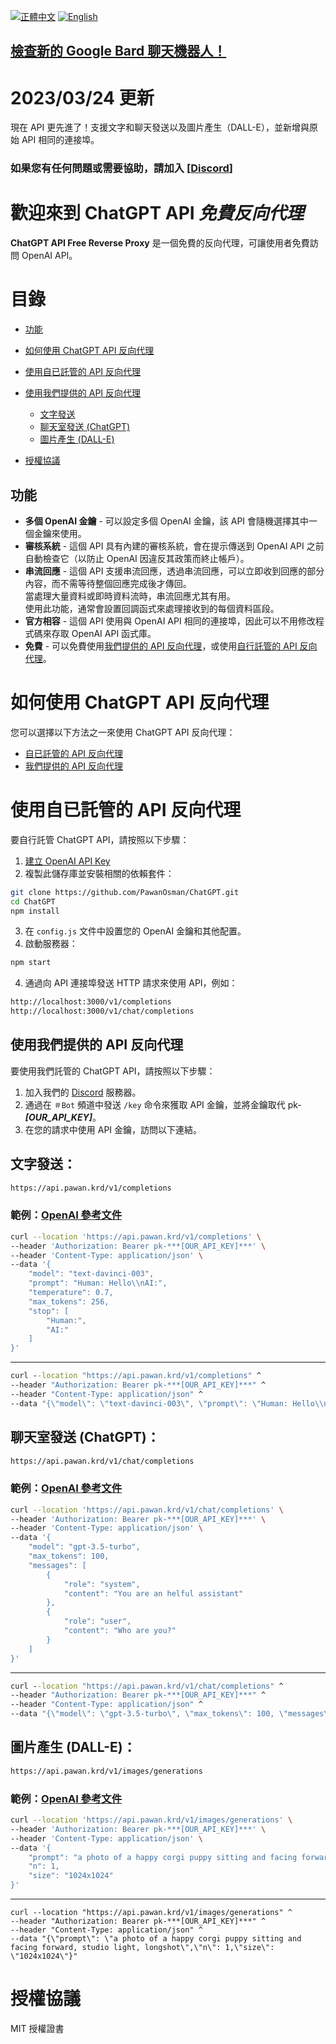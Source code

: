 [![正體中文](https://img.shields.io/badge/正體中文-Taiwan-green)](./README.md)
[![English](https://img.shields.io/badge/English-original-green)](https://github.com/0954011723/ChatGPT-PawanOsman/blob/main/README.md)

## [檢查新的 Google Bard 聊天機器人！](https://github.com/PawanOsman/GoogleBard)

# 2023/03/24 更新

現在 API 更先進了！支援文字和聊天發送以及圖片產生（DALL-E），並新增與原始 API 相同的連接埠。

### 如果您有任何問題或需要協助，請加入 [[Discord](https://discord.pawan.krd)]

# 歡迎來到 ChatGPT API _**免費反向代理**_

**ChatGPT API Free Reverse Proxy** 是一個免費的反向代理，可讓使用者免費訪問 OpenAI API。

# 目錄
- [功能](#功能)
-  [如何使用 ChatGPT API 反向代理](#如何使用-chatgpt-api-反向代理)
  - [使用自已託管的 API 反向代理](#使用自已託管的-api-反向代理)
  - [使用我們提供的 API 反向代理](#使用我們提供的-api-反向代理)
    - [文字發送](#文字發送)
    - [聊天室發送 (ChatGPT)](#聊天室發送-chatgpt)
    - [圖片產生 (DALL-E)](#圖片產生-dall-e)

- [授權協議](#授權協議)

## 功能 

- **多個 OpenAI 金鑰** - 可以設定多個 OpenAI 金鑰，該 API 會隨機選擇其中一個金鑰來使用。
- **審核系統** - 這個 API 具有內建的審核系統，會在提示傳送到 OpenAI API 之前自動檢查它（以防止 OpenAI 因違反其政策而終止帳戶）。
- **串流回應** - 這個 API 支援串流回應，透過串流回應，可以立即收到回應的部分內容，而不需等待整個回應完成後才傳回。<br>
當處理大量資料或即時資料流時，串流回應尤其有用。<br>
使用此功能，通常會設置回調函式來處理接收到的每個資料區段。
- **官方相容** - 這個 API 使用與 OpenAI API 相同的連接埠，因此可以不用修改程式碼來存取 OpenAI API 函式庫。
- **免費** - 可以免費使用[我們提供的 API 反向代理](#使用我們提供的-api-反向代理)，或使用[自行託管的 API 反向代理](#使用自已託管的-api-反向代理)。



# 如何使用 ChatGPT API 反向代理

您可以選擇以下方法之一來使用 ChatGPT API 反向代理：

- [自已託管的 API 反向代理](#使用自已託管的-api-反向代理)
- [我們提供的 API 反向代理](#使用我們提供的-api-反向代理)‌

# 使用自已託管的 API 反向代理

要自行託管 ChatGPT API，請按照以下步驟：

1. [建立 OpenAI API Key](https://platform.openai.com/account/api-keys)
2. 複製此儲存庫並安裝相關的依賴套件：

```bash
git clone https://github.com/PawanOsman/ChatGPT.git
cd ChatGPT
npm install
```

3. 在 `config.js` 文件中設置您的 OpenAI 金鑰和其他配置。
4. 啟動服務器：

```bash
npm start
```

4. 通過向 API 連接埠發送 HTTP 請求來使用 API，例如：

```txt
http://localhost:3000/v1/completions
http://localhost:3000/v1/chat/completions
```

## 使用我們提供的 API 反向代理

要使用我們託管的 ChatGPT API，請按照以下步驟：

1. 加入我們的 [Discord](https://discord.pawan.krd) 服務器。
2. 通過在 `＃Bot` 頻道中發送 `/key` 命令來獲取 API 金鑰，並將金鑰取代 pk-***[OUR_API_KEY]***。
3. 在您的請求中使用 API 金鑰，訪問以下連結。

## 文字發送：

```txt
https://api.pawan.krd/v1/completions
```

### 範例：[OpenAI 參考文件](https://platform.openai.com/docs/api-reference/completions)
 
```bash
curl --location 'https://api.pawan.krd/v1/completions' \
--header 'Authorization: Bearer pk-***[OUR_API_KEY]***' \
--header 'Content-Type: application/json' \
--data '{
    "model": "text-davinci-003",
    "prompt": "Human: Hello\\nAI:",
    "temperature": 0.7,
    "max_tokens": 256,
    "stop": [
        "Human:",
        "AI:"
    ]
}'
```

---

```cmd
curl --location "https://api.pawan.krd/v1/completions" ^
--header "Authorization: Bearer pk-***[OUR_API_KEY]***" ^
--header "Content-Type: application/json" ^
--data "{\"model\": \"text-davinci-003\", \"prompt\": \"Human: Hello\\nAI:\", \"temperature\": 0.7, \"max_tokens\": 256, \"stop\": [\"Human:\", \"AI:\"]}"
```


## 聊天室發送 (ChatGPT)：

```txt
https://api.pawan.krd/v1/chat/completions
```

### 範例：[OpenAI 參考文件](https://platform.openai.com/docs/api-reference/chat)

```bash
curl --location 'https://api.pawan.krd/v1/chat/completions' \
--header 'Authorization: Bearer pk-***[OUR_API_KEY]***' \
--header 'Content-Type: application/json' \
--data '{
    "model": "gpt-3.5-turbo",
    "max_tokens": 100,
    "messages": [
        {
            "role": "system",
            "content": "You are an helful assistant"
        },
        {
            "role": "user",
            "content": "Who are you?"
        }
    ]
}'
```
---
```cmd
curl --location "https://api.pawan.krd/v1/chat/completions" ^
--header "Authorization: Bearer pk-***[OUR_API_KEY]***" ^
--header "Content-Type: application/json" ^
--data "{\"model\": \"gpt-3.5-turbo\", \"max_tokens\": 100, \"messages\": [{\"role\": \"system\",\"content\": \"You are an helful assistant\"},{\"role\": \"user\",\"content\": \"Who are you?\"}]}"

```
## 圖片產生 (DALL-E)：

```txt
https://api.pawan.krd/v1/images/generations
```

### 範例：[OpenAI 參考文件](https://platform.openai.com/docs/api-reference/images)

```bash
curl --location 'https://api.pawan.krd/v1/images/generations' \
--header 'Authorization: Bearer pk-***[OUR_API_KEY]***' \
--header 'Content-Type: application/json' \
--data '{
    "prompt": "a photo of a happy corgi puppy sitting and facing forward, studio light, longshot",
    "n": 1,
    "size": "1024x1024"
}'
```

---
```
curl --location "https://api.pawan.krd/v1/images/generations" ^
--header "Authorization: Bearer pk-***[OUR_API_KEY]***" ^
--header "Content-Type: application/json" ^
--data "{\"prompt\": \"a photo of a happy corgi puppy sitting and facing forward, studio light, longshot\",\"n\": 1,\"size\": \"1024x1024\"}"
```

# 授權協議

MIT 授權證書
